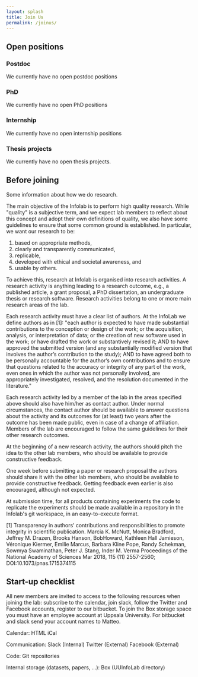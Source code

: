```yaml
---
layout: splash
title: Join Us
permalink: /joinus/
---
```


## Open positions

### Postdoc

We currently have no open postdoc positions

### PhD

We currently have no open PhD positions

### Internship

We currently have no open internship positions

### Thesis projects

We currently have no open thesis projects.

<!--- At our lab we host a limited number of thesis projects. Those working on these projects become temporary members of the lab, are expected to complete the project under the agreed time constraints (typically 2.5 months for bachelors and 5 months for masters) and to actively participate in the lab activities, so that they can contribute to information sharing and knowledge development. Bachelor/Master students are expected to work full time on the project, that is, around 40 hours per week. A high degree of independence, ambition and linguistic skills (English) are necessary, as all projects are part of the research activities of the lab and are expected to contribute to it with new knowledge, algorithms, code, etc.

If you are interested, please send an email to the person responsible for the project incuding your transcript, a CV, and a short motivation. --->

## Before joining

Some information about how we do research.

The main objective of the Infolab is to perform high quality research. While "quality" is a subjective term, and we expect lab members to reflect about this concept and adopt their own definitions of quality, we also have some guidelines to ensure that some common ground is established. In particular, we want our research to be:

1. based on appropriate methods,
1. clearly and transparently communicated,
1. replicable,
1. developed with ethical and societal awareness, and
1. usable by others.

To achieve this, research at Infolab is organised into research activities. A research activity is anything leading to a research outcome, e.g., a published article, a grant proposal, a PhD dissertation, an undergraduate thesis or research software. Research activities belong to one or more main research areas of the lab.

Each research activity must have a clear list of authors. At the InfoLab we define authors as in [1]: "each author is expected to have made substantial contributions to the conception or design of the work; or the acquisition, analysis, or interpretation of data; or the creation of new software used in the work; or have drafted the work or substantively revised it; AND to have approved the submitted version (and any substantially modified version that involves the author’s contribution to the study); AND to have agreed both to be personally accountable for the author’s own contributions and to ensure that questions related to the accuracy or integrity of any part of the work, even ones in which the author was not personally involved, are appropriately investigated, resolved, and the resolution documented in the literature."

Each research activity led by a member of the lab in the areas specified above should also have him/her as contact author. Under normal circumstances, the contact author should be available to answer questions about the activity and its outcomes for (at least) two years after the outcome has been made public, even in case of a change of affiliation. Members of the lab are encouraged to follow the same guidelines for their other research outcomes.

At the beginning of a new research activity, the authors should pitch the idea to the other lab members, who should be available to provide constructive feedback.

One week before submitting a paper or research proposal the authors should share it with the other lab members, who should be available to provide constructive feedback. Getting feedback even earlier is also encouraged, although not expected.

At submission time, for all products containing experiments the code to replicate the experiments should be made available in a repository in the Infolab's git workspace, in an easy-to-execute format.

[1] Transparency in authors’ contributions and responsibilities to promote integrity in scientific publication. Marcia K. McNutt, Monica Bradford, Jeffrey M. Drazen, Brooks Hanson, BobHoward, Kathleen Hall Jamieson, Véronique Kiermer, Emilie Marcus, Barbara Kline Pope, Randy Schekman, Sowmya Swaminathan, Peter J. Stang, Inder M. Verma
Proceedings of the National Academy of Sciences Mar 2018, 115 (11) 2557-2560; DOI:10.1073/pnas.1715374115

## Start-up checklist

All new members are invited to access to the following resources when joining the lab: subscribe to the calendar, join slack, follow the Twitter and Facebook accounts, register to our bitbucket. To join the Box storage space you must have an employee account at Uppsala University. For bitbucket and slack send your account names to Matteo.

Calendar: 
HTML iCal

Communication:
Slack (Internal)
Twitter (External)
Facebook (External)

Code:
Git repositories

Internal storage (datasets, papers, ...):
Box (UUInfoLab directory)
